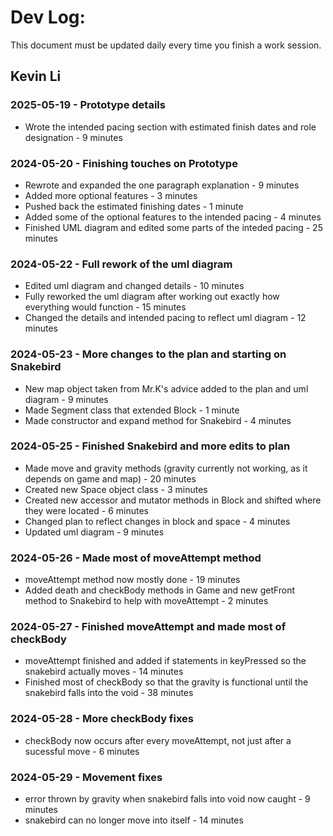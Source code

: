 # Dev Log:

This document must be updated daily every time you finish a work session.

## Kevin Li

### 2025-05-19 - Prototype details
* Wrote the intended pacing section with estimated finish dates and role designation - 9 minutes

### 2024-05-20 - Finishing touches on Prototype
* Rewrote and expanded the one paragraph explanation - 9 minutes
* Added more optional features - 3 minutes
* Pushed back the estimated finishing dates - 1 minute
* Added some of the optional features to the intended pacing - 4 minutes
* Finished UML diagram and edited some parts of the inteded pacing - 25 minutes

### 2024-05-22 - Full rework of the uml diagram
* Edited uml diagram and changed details - 10 minutes
* Fully reworked the uml diagram after working out exactly how everything would function - 15 minutes
* Changed the details and intended pacing to reflect uml diagram - 12 minutes

### 2024-05-23 - More changes to the plan and starting on Snakebird
* New map object taken from Mr.K's advice added to the plan and uml diagram - 9 minutes
* Made Segment class that extended Block - 1 minute
* Made constructor and expand method for Snakebird - 4 minutes

### 2024-05-25 - Finished Snakebird and more edits to plan
* Made move and gravity methods (gravity currently not working, as it depends on game and map) - 20 minutes
* Created new Space object class - 3 minutes
* Created new accessor and mutator methods in Block and shifted where they were located - 6 minutes
* Changed plan to reflect changes in block and space - 4 minutes
* Updated uml diagram - 9 minutes

### 2024-05-26 - Made most of moveAttempt method
* moveAttempt method now mostly done - 19 minutes
* Added death and checkBody methods in Game and new getFront method to Snakebird to help with moveAttempt - 2 minutes

### 2024-05-27 - Finished moveAttempt and made most of checkBody
* moveAttempt finished and added if statements in keyPressed so the snakebird actually moves - 14 minutes
* Finished most of checkBody so that the gravity is functional until the snakebird falls into the void - 38 minutes

### 2024-05-28 - More checkBody fixes
* checkBody now occurs after every moveAttempt, not just after a sucessful move - 6 minutes

### 2024-05-29 - Movement fixes
* error thrown by gravity when snakebird falls into void now caught - 9 minutes
* snakebird can no longer move into itself - 14 minutes

